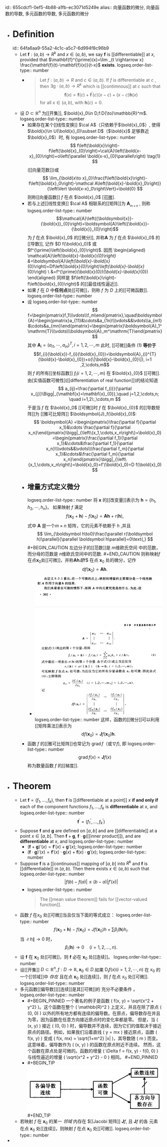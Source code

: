 id:: 655cdcf1-0ef5-4b88-a1fb-ec3071d5249e
alias:: 向量函数的微分, 向量函数的导数, 多元函数的导数, 多元函数的微分

- # Definition
  id:: 64fa6aa9-55a2-4c1c-a5c7-6d994f8c96b9
	- Let $\mathbf{f}:(a, b) \rightarrow R^{k}$ and $x \in(a, b)$, we say $\mathbf{f}$ is [[differentiable]] at $x$, provided that $\mathbf{f}^{\prime}(x)=\lim _{t \rightarrow x} \frac{\mathbf{f}(t)-\mathbf{f}(x)}{t-x}$ **exists**.
	  logseq.order-list-type:: number
		- >Let $f:(a, b) \rightarrow R$ and $c \in(a, b)$.
		  If $f$ is differentiable at $c$ , then  $\exists \mathrm{g} \cdot(a, b) \rightarrow R^{k}$ which is [[contimnous]] at  $c$  such that
		  $$\mathbf{f}(x)=\mathbf{f}(c)+\mathbf{f}^{\prime}(c)(x-c)+(x-c) \mathbf{h}(x)$$
		  for all $x \in(a, b)$, with $\mathbf{h}(c)=0$.
	- 设 $D\subset\mathbb{R}^{n}$ 为[[开集]], $\bold{x}_0\in D,f:D{\to}\mathbb{R}^m$. 
	  logseq.order-list-type:: number
		- 如果存在某个[[线性变换]] $\cal A$（只依赖于$\bold{x}_0$）, 使得 $\bold{x}\in U(\bold{x}_0)\subset D$（$\bold{x}$ 足够靠近 $\bold{x}_0$）时, 有
		  logseq.order-list-type:: number
		  $$
		  f\left(\bold{x}\right)-f\left(\bold{x}_{0}\right)=\cal{A}\left(\bold{x-x}_{0}\right)+o\left(\parallel \bold{x-x}_{0}\parallel\right) \tag{1}
		  $$
		  ([[向量范数]])或
		  $$
		  \lim_{\bold{x\to x}_0}\frac{f\left(\bold{x}\right)-f\left(\bold{x}_0\right)-\mathcal A\left(\bold{x}-\bold{x}_0\right)}{\left\Vert \bold{x-x}_0\right\Vert}=\bold{0}
		  $$
		  则称[[向量函数]] $f$ 在点 $\bold{x}_0$ [[可微]](或[[可导]]).
		- 若与上述[[线性变换]] $\cal A$ 相联系的[[矩阵]]为 $\boldsymbol{A}_{_{m\times n}}$ , 则称 
		  logseq.order-list-type:: number
		  $$\mathcal{A}\left({\boldsymbol{x}}-{\bold{x}}_{0}\right)=\boldsymbol{A}\left({\bold{x}}-{\bold{x}}_{0}\right)$$ 
		  为 $f$ 在点 $\bold{x}_0$ 的[[微分]], 并称$\boldsymbol{A}$ 为 $f$ 在点 $\bold{x}_0$ 的[[导数]], 记作 $D f(\bold{x}_0)$ 或 $f^{\prime}\left(\bold{x}_{0}\right)$. 
		  因而
		  \begin{aligned}
		  \mathcal{A}\left(\bold{x}-\bold{x}_{0}\right) &=\boldsymbol{A}\left(\bold{x}-\bold{x}_{0}\right)=Df\left(\bold{x}_{0}\right)\left(\bold{x}-\bold{x}_{0}\right) \\
		  &=f^{\prime}(\bold{x}_{0})(\bold{x}-\bold{x}_{0})
		  \end{aligned}
		  同样是 $f\left(\bold{x}\right)-f\left(\bold{x}_{0}\right)$ 的[[最佳线性逼近]].
		- 如果 $f$ 在 $D$ 中**任何点**处[[可微]]，则称 $f$ 为 $D$ 上的[[可微函数]]. 
		  logseq.order-list-type:: number
		- 设
		  logseq.order-list-type:: number
		  $$
		  f=\begin{pmatrix}f_1\\\vdots\\f_m\end{pmatrix},\quad\boldsymbol{A}=\begin{pmatrix}a_{11}&\cdots&a_{1n}\\\vdots&&\vdots\\a_{m1}&\cdots&a_{mn}\end{pmatrix}=\begin{pmatrix}\boldsymbol{A}_1^\mathrm{T}\\\vdots\\\boldsymbol{A}_m^\mathrm{T}\end{pmatrix}
		  $$
		  其中 $\boldsymbol{A}_{i}=(a_{i1},\cdots,a_{in})^{T},i=1,2,\cdots,m$ 此时, [[可微]]条件 $(1)$ **等价于**
		  $$f_{i}(\bold{x})-f_{i}(\bold{x}_{0})=\boldsymbol{A}_{i}^{T}(\bold{x}-\bold{x}_{0})+o(\|\bold{x}-\bold{x}_{0}\|), i=1 ,2,\cdots,m$$
		  则 $f$ 的所有[[坐标函数]] $f_{i}(i=1,2,\cdots,m)$ 在 $\bold{x}_{0}$ [[可微]]. 由[实值函数可微性]([[differentiation of real function]])的结论知道
		  $$
		  a_{ij}=\frac{\partial f_{i}}{\partial x_{j}}\Bigg|_{\mathbf{x}=\mathbf{x}_{0}},\quad j=1,2,\cdots,n; \quad i=1,2\:,\cdots,m
		  $$
		  于是当 $f$ 在 $\bold{x}_0$ [[可微]]时 $f$ 在 $\bold{x}_{0}$ 的[[导数矩阵]]为 [[雅可比矩阵]] $\boldsymbol{J}_f(\bold{x}_0)$:
		  $$
		  \boldsymbol{A}
		  =\begin{pmatrix}\frac{\partial f}{\partial x_1}&\cdots \frac{\partial f}{\partial x_n}\end{pmatrix}\bigg|_{\left\{x_1,\cdots,x_n\right\}=\bold{x}_0}
		  =\begin{pmatrix}\frac{\partial f_1}{\partial x_1}&\cdots&\frac{\partial f_1}{\partial x_n}\\\vdots&&\vdots\\\frac{\partial f_m}{\partial x_1}&\cdots&\frac{\partial f_m}{\partial x_n}\end{pmatrix}\bigg|_{\left\{x_1,\cdots,x_n\right\}=\bold{x}_0}=f'(\bold{x}_0)=D f(\bold{x}_0)
		  $$
		- ## 增量方式定义微分
		  logseq.order-list-type:: number
		  将 $\boldsymbol x$ 的[[改变量]]表示为 $\boldsymbol h=\{h_1, h_2,\cdots, h_n\}$。
		  如果映射 $f$ 满足
		  $$
		  f(\boldsymbol x_0+\boldsymbol h)-f(\boldsymbol x_0)=\boldsymbol A\boldsymbol h+r(\boldsymbol h),
		  $$
		  式中 $\boldsymbol A$ 是一个$m\times n$ 矩阵，它的元素不依赖于 $h$ ,并且
		  $$
		  \lim_{\boldsymbol h\to0}\frac{\parallel r(\boldsymbol h)\parallel}{\parallel \boldsymbol 
		   h\parallel}=0\text{,}
		  $$
		  #+BEGIN_CAUTION
		  左边分子的[[范数]]是 $m$维欧氏空间 中的范数，而分母的范数是 $n$维欧氏空间中的范数.
		  #+END_CAUTION 
		  则称映射$f$在点$\boldsymbol x_{0}$处[[可微]]，并称$\boldsymbol{Ah} 是$f$ 在点 $\boldsymbol  x_{0}$ 处的微分，记作
		  $$\mathrm{d}f(\boldsymbol x_0) = \boldsymbol{Ah}.$$
			- ![image.png](../assets/image_1700941158801_0.png)
			  logseq.order-list-type:: number
			  这样，函数的[[微分]]可以利用[[矩阵乘法]]表示为
			  $$\mathrm{d}f(\boldsymbol x_0) = \boldsymbol Jf(\boldsymbol x_0)\boldsymbol h.$$
		- 函数 $f$ 的[[雅可比矩阵]]也常记为 $\operatorname{grad}f$（或$\nabla f)$, 即
		  logseq.order-list-type:: number
		  $$\operatorname{grad} f(x) = \boldsymbol J f(x)$$
		  称为数量函数 $f$ 的[[梯度]].
- # Theorem
	- Let $\mathbf{f}=\left(f_{1}, \ldots, f_{k}\right)$, then $\mathbf{f}$ is [[differentiable at a point]]  $x$  **if and only if** each of the component functions  $f_{1}, \ldots, f_{k}$ is **differentiable** at $x$, and
	  logseq.order-list-type:: number
	  $$\mathbf{f}^{\prime}=\left(f_{1}^{\prime}, \ldots, f_{k}^{\prime}\right)$$
	- Suppose $\mathbf{f}$ and $\mathbf{g}$ are defined on $[a, b]$ and are [[differentiable]] at a point $x\in [a, b]$. Then $\mathbf{f}+ \mathbf{g}$, $\mathbf{f}\cdot\mathbf{g}$([[inner product]]), and are **differentiable** at $x$, and
	  logseq.order-list-type:: number
		- $(\mathbf{f} + \mathbf{g})'(x) = \mathbf{f}'(x) + \mathbf{g}'(x)$;
		  logseq.order-list-type:: number
		- $(\mathbf{f}\cdot\mathbf{g})'(x) = \mathbf{f}'(x)\cdot\mathbf{g}(x) + \mathbf{f}(x)\cdot\mathbf{g}'(x)$;
		  logseq.order-list-type:: number
	- Suppose $\mathbf{f}$ is a [[continuous]] mapping of $[a, b]$ into $R^k$ and $\mathbf{f}$ is [[differentiable]] in $(a, b)$. Then there exists $x\in(a, b)$ such that 
	  logseq.order-list-type:: number
	  $$|f(b) - f(a)|\le (b - a)|f'(x)|$$
		- logseq.order-list-type:: number
		  >The [[mean value theorem]] fails for [[vector-valued function]].
	- 函数 $f$ 在$x_{0}$ 处[[可微]]当且仅当下面的等式成立：
	  logseq.order-list-type:: number
	  $$f(\boldsymbol x_0+\boldsymbol h)-f(\boldsymbol x_0)=Jf(\boldsymbol x_0)h+\sum\beta_i(\boldsymbol h)h_i.$$
	  当 $\|h\|\to0$ 时，
	  $$\beta_{i}(\boldsymbol{h})\to0\quad(i=1,2,...,n).$$
	- 设 $\boldsymbol f$ 在 $\boldsymbol x_0$ 处[[可微]]，则 $\boldsymbol f$  必在 $\boldsymbol x_0$ 处[[连续]]。
	  logseq.order-list-type:: number
	- 设[[开集]] $D\subset\mathbb{R}^n,f{:}D\to\mathbb{R}, \boldsymbol x_0\in D$.如果 $\mathrm{D}_if(x)(i=1,2,\cdots,n)$ 在 $x_0$ 的一个[[邻域]]中 *存在* 且在点 $\boldsymbol x_{0}$ 处[[连续]]，则 $f$ 在点 $x_{0}$ 处[[可微]].
	  logseq.order-list-type:: number
	- 多元函数[[偏导数]][[连续]]是其[[可微]]的 充分不必要条件 。
	  logseq.order-list-type:: number
		- #+BEGIN_PINNED
		  一个著名的例子是函数 \( f(x, y) = \sqrt{x^2 + y^2} \)。这个函数在整个 \( \mathbb{R}^2 \) 上定义，并且在除了原点 \( (0, 0) \) 以外的所有地方都有连续的偏导数。在原点，偏导数存在并且为零，因为函数在任意方向接近原点时的变化率都是零。
		  但是，当 \( (x, y) \) 接近 \( (0, 0) \) 时，偏导数并不连续，因为它们的值取决于接近原点的路径。例如，如果我们沿着直线 \( y = mx \) 接近原点，函数 \( f(x, y) \) 变成 \( f(x, mx) = \sqrt{1+m^2} |x| \)，其导数随 \( m \) 而变。这意味着，偏导数作为 \( (x, y) \) 的函数在原点附近不连续。
		  然而，这个函数在原点处是可微的。函数的增量 \( \Delta f = f(x, y) - f(0, 0) \) 与线性逼近的增量 \( \sqrt{x^2 + y^2} - 0 \) 相同。
		  #+END_PINNED
		- #+BEGIN_TIP
		  ![image.png](../assets/image_1700938646783_0.png)
		  #+END_TIP
	- 若映射 $f$ 在 $\boldsymbol x_{0}$ 的某一 *邻域* 内存在 $[[Jacobi 矩阵]] $\boldsymbol Jf$, 且 $\boldsymbol Jf$ 的各 元素 在点 $\boldsymbol x_{0}$ 处[[连续]]，则映射 $f$ 在点 $\boldsymbol x_{0}$ 处[[可微]].
	  logseq.order-list-type:: number
-